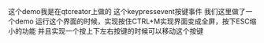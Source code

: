 这个demo我是在qtcreator上做的
这个keypressevent按键事件
我们这里做了一个demo
运行这个界面的时候，实现按住CTRL+M实现界面变成全屏，按下ESC缩小的功能
并且实现一个按上下左右按键的时候可以移动这个按键
